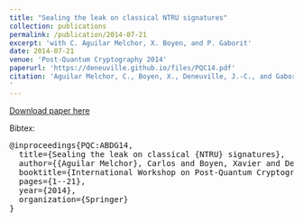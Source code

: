 ```yaml
---
title: "Sealing the leak on classical NTRU signatures"
collection: publications
permalink: /publication/2014-07-21
excerpt: 'with C. Aguilar Melchor, X. Boyen, and P. Gaborit'
date: 2014-07-21
venue: 'Post-Quantum Cryptography 2014'
paperurl: 'https://deneuville.github.io/files/PQC14.pdf'
citation: 'Aguilar Melchor, C., Boyen, X., Deneuville, J.-C., and Gaborit, P. (2014, October). Sealing the leak on classical NTRU signatures. In International Workshop on Post-Quantum Cryptography (pp. 1-21). Springer, Cham.
'
---
```


[Download paper here](http://academicpages.github.io/files/paper1.pdf)

Bibtex:
<pre>
@inproceedings{PQC:ABDG14,
  title={Sealing the leak on classical {NTRU} signatures},
  author={{Aguilar Melchor}, Carlos and Boyen, Xavier and Deneuville, {Jean-Christophe} and Gaborit, Philippe},
  booktitle={International Workshop on Post-Quantum Cryptography},
  pages={1--21},
  year={2014},
  organization={Springer}
}
</pre>

